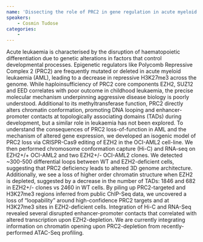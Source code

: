 ```yaml
---
name: 'Dissecting the role of PRC2 in gene regulation in acute myeloid leukaemia'
speakers:
	- Cosmin Tudose
categories:
	-
---
```

Acute leukaemia is characterised by the disruption of haematopoietic differentiation due to genetic alterations in factors that control developmental processes. Epigenetic regulators like Polycomb Repressive Complex 2 (PRC2) are frequently mutated or deleted in acute myeloid leukaemia (AML), leading to a decrease in repressive H3K27me3 across the genome. While haploinsufficiency of PRC2 core components EZH2, SUZ12 and EED correlates with poor outcome in childhood leukaemia, the precise molecular mechanism underpinning aggressive disease biology is poorly understood. Additional to its methyltransferase function, PRC2 directly alters chromatin conformation, promoting DNA looping and enhancer-promoter contacts at topologically associating domains (TADs) during development, but a similar role in leukaemia has not been explored.  To understand the consequences of PRC2 loss-of-function in AML and the mechanism of altered gene expression, we developed an isogenic model of PRC2 loss via CRISPR-Cas9 editing of EZH2 in the OCI-AML2 cell-line. We then performed chromosome conformation capture (Hi-C) and RNA-seq on EZH2+/+ OCI-AML2 and two EZH2+/- OCI-AML2 clones.  We detected ~300-500 differential loops between WT and EZH2-deficient cells, suggesting that PRC2 deficiency leads to altered 3D genome architecture. Additionally, we see a loss of higher order chromatin structure when EZH2 is depleted, suggested by a decrease in the number of TADs: 1846 and 682 in EZH2+/- clones vs 2460 in WT cells. By piling up PRC2-targeted and H3K27me3 regions inferred from public ChIP-Seq data, we uncovered a loss of “loopability” around high-confidence PRC2 targets and at H3K27me3 sites in EZH2-deficient cells. Integration of Hi-C and RNA-Seq revealed several disrupted enhancer-promoter contacts that correlated with altered transcription upon EZH2-depletion. We are currently integrating information on chromatin opening upon PRC2-depletion from recently-performed ATAC-Seq profiling.
